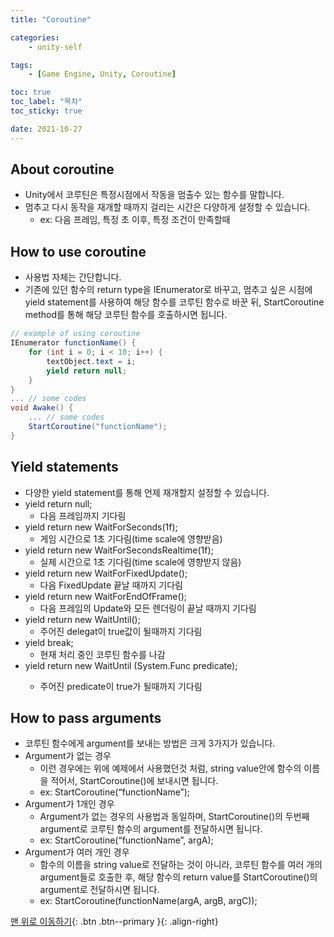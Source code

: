 ```yaml
---
title: "Coroutine"

categories:
    - unity-self

tags:
    - [Game Engine, Unity, Coroutine]

toc: true
toc_label: "목차"
toc_sticky: true

date: 2021-10-27
---
```


## About coroutine
- Unity에서 코루틴은 특정시점에서 작동을 멈출수 있는 함수를 말합니다.
- 멈추고 다시 동작을 재개할 때까지 걸리는 시간은 다양하게 설정할 수 있습니다.
    - ex: 다음 프레임, 특정 초 이후, 특정 조건이 만족할때

## How to use coroutine
- 사용법 자체는 간단합니다.
- 기존에 있던 함수의 return type을 IEnumerator로 바꾸고, 멈추고 싶은 시점에 yield statement를 사용하여 해당 함수를 코루틴 함수로 바꾼 뒤, StartCoroutine method를 통해 해당 코루틴 함수를 호출하시면 됩니다.
``` c#
// example of using coroutine
IEnumerator functionName() {
    for (int i = 0; i < 10; i++) {
        textObject.text = i;
        yield return null;
    }
}
... // some codes
void Awake() {
    ... // some codes
    StartCoroutine("functionName");
}
```

## Yield statements
- 다양한 yield statement를 통해 언제 재개할지 설정할 수 있습니다.
- yield return null;
    - 다음 프레임까지 기다림
- yield return new WaitForSeconds(1f);
    - 게임 시간으로 1초 기다림(time scale에 영향받음)
- yield return new WaitForSecondsRealtime(1f);
    - 실제 시간으로 1초 기다림(time scale에 영향받지 않음)
- yield return new WaitForFixedUpdate();
    - 다음 FixedUpdate 끝날 때까지 기다림
- yield return new WaitForEndOfFrame();
    - 다음 프레임의 Update와 모든 렌더링이 끝날 때까지 기다림
- yield return new WaitUntil();
    - 주어진 delegat이 true값이 될때까지 기다림
- yield break;
    - 현재 처리 중인 코루틴 함수를 나감
- yield return new WaitUntil (System.Func<Bool> predicate);
    - 주어진 predicate이 true가 될때까지 기다림

## How to pass arguments
- 코루틴 함수에게 argument를 보내는 방법은 크게 3가지가 있습니다.
- Argument가 없는 경우
    - 이런 경우에는 위에 예제에서 사용했던것 처럼, string value안에 함수의 이름을 적어서, StartCoroutine()에 보내시면 됩니다.
    - ex: StartCoroutine(“functionName”);
- Argument가 1개인 경우
    - Argument가 없는 경우의 사용법과 동일하며, StartCoroutine()의 두번째 argument로 코루틴 함수의 argument를 전달하시면 됩니다.
    - ex: StartCoroutine(“functionName”, argA);
- Argument가 여러 개인 경우
    - 함수의 이름을 string value로 전달하는 것이 아니라, 코루틴 함수를 여러 개의 argument들로 호출한 후, 해당 함수의 return value를 StartCoroutine()의 argument로 전달하시면 됩니다.
    - ex: StartCoroutine(functionName(argA, argB, argC));

[맨 위로 이동하기](#){: .btn .btn--primary }{: .align-right}